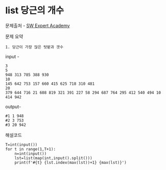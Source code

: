 # list 당근의 개수

문제출처 - [SW Expert Academy](https://swexpertacademy.com/main/talk/solvingClub/problemView.do?solveclubId=AXsHTyBaqJgDFARX&contestProbId=AW_nQxnaNUgDFARY&probBoxId=AXstUdj67bMDFARW&type=USER&problemBoxTitle=20210809_List1실습&problemBoxCnt=11)

문제 요약 

 	1. 당근이 가장 많은 텃밭과 갯수

input - 

```
3
5
948 313 785 388 930 
10
145 642 753 157 660 415 625 718 310 481 
20
379 644 716 21 608 819 321 391 227 58 294 687 764 295 412 540 494 10 414 942 
```

output-

```
#1 1 948
#2 3 753
#3 20 942
```

해설코드 

```
T=int(input())
for t in range(1,T+1):
    n=int(input())
    lst=list(map(int,input().split()))
    print(f'#{t} {lst.index(max(lst))+1} {max(lst)}')
```

